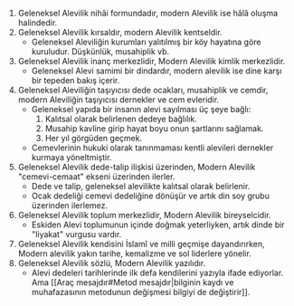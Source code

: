 1. Geleneksel Alevilik nihâi formundadır, modern Alevilik ise hâlâ oluşma halindedir.
2. Geleneksel Alevilik kırsaldır, modern Alevilik kentseldir.
	- Geleneksel Aleviliğin kurumları yalıtılmış bir köy hayatına göre kuruludur. Düşkünlük, musahiplik vb.
3. Geleneksel Alevilik inanç merkezlidir, Modern Alevilik kimlik merkezlidir.
	- Geleneksel Alevi samimi bir dindardır, modern alevilik ise dine karşı bir tepeden bakış içerir.
4. Geleneksel Aleviliğin taşıyıcısı dede ocakları, musahiplik ve cemdir, modern Aleviliğin taşıyıcısı dernekler ve cem evleridir.
	- Geleneksel yapıda bir insanın alevi sayılması üç şeye bağlı:
		1. Kalıtsal olarak belirlenen dedeye bağlılık.
		2. Musahip kavline girip hayat boyu onun şartlarını sağlamak.
		3. Her yıl görgüden geçmek.
	- Cemevlerinin hukuki olarak tanınmaması kentli alevileri dernekler kurmaya yöneltmiştir.
5. Geleneksel Alevilik dede-talip ilişkisi üzerinden, Modern Alevilik "cemevi-cemaat" ekseni üzerinden ilerler.
	- Dede ve talip, geleneksel alevilikte kalıtsal olarak belirlenir.
	- Ocak dedeliği cemevi dedeliğine dönüşür ve artık din soy grubu üzerinden ilerlemez.
6. Geleneksel Alevilik toplum merkezlidir, Modern Alevilik bireyselcidir.
	- Eskiden Alevi toplumunun içinde doğmak yeterliyken, artık dinde bir "liyakat" vurgusu vardır.
7. Geleneksel Alevilik kendisini İslamî ve milli geçmişe dayandırırken, Modern alevilik yakın tarihe, kemalizme ve sol liderlere yönelir.
8. Geleneksel Alevilik sözlü, Modern Alevilik yazılıdır.
	- Alevi dedeleri tarihlerinde ilk defa kendilerini yazıyla ifade ediyorlar. Ama [[Araç mesajdır#Metod mesajdır|bilginin kaydı ve muhafazasının metodunun değişmesi bilgiyi de değiştirir]].
